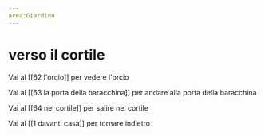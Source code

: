 ```yaml
---
area:Giardino
---
```

# verso il cortile

Vai al [[62 l'orcio]] per vedere l'orcio

Vai al [[63 la porta della baracchina]] per andare alla porta della baracchina

Vai al [[64 nel cortile]] per salire nel cortile

Vai al [[1 davanti casa]] per tornare indietro